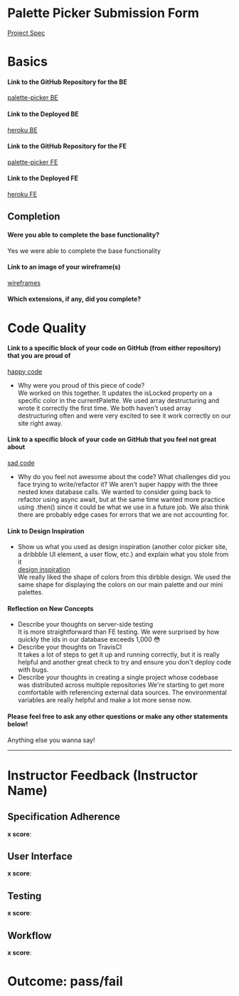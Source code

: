 # Palette Picker Submission Form

[Project Spec](http://frontend.turing.io/projects/palette-picker.html)

# Basics

#### Link to the GitHub Repository for the BE
[palette-picker BE](https://github.com/dylhof/palette-picker-be)

#### Link to the Deployed BE
[heroku BE](http://palette-picker-be.herokuapp.com/)

#### Link to the GitHub Repository for the FE
[palette-picker FE](https://github.com/trbachmann/palette-picker-fe)

#### Link to the Deployed FE
[heroku FE](https://colorations.herokuapp.com/)

## Completion

#### Were you able to complete the base functionality?

Yes we were able to complete the base functionality

#### Link to an image of your wireframe(s)
[wireframes](https://user-images.githubusercontent.com/40586291/55119479-a771c880-50b7-11e9-8002-3f155a4697a0.png)

#### Which extensions, if any, did you complete?

# Code Quality

#### Link to a specific block of your code on GitHub (from either repository) that you are proud of
[happy code](https://github.com/trbachmann/palette-picker-fe/blob/6ba92dfe69ffd32263eb5a6cd06fe8f403e86575/src/Reducers/CurrentPaletteReducer.js#L10)

* Why were you proud of this piece of code?  
We worked on this together. It updates the isLocked property on a specific color in the currentPalette. We used array destructuring and wrote it correctly the first time. We both haven't used array destructuring often and were very excited to see it work correctly on our site right away.

#### Link to a specific block of your code on GitHub that you feel not great about
[sad code](https://github.com/dylhof/palette-picker-be/blob/19375343dba7024b652eac0a5f621045a55ee6c5/app.js#L142)

* Why do you feel not awesome about the code? What challenges did you face trying to write/refactor it?
We aren't super happy with the three nested knex database calls. We wanted to consider going back to refactor using async await, but at the same time wanted more practice using .then() since it could be what we use in a future job. We also think there are probably edge cases for errors that we are not accounting for.

#### Link to Design Inspiration

* Show us what you used as design inspiration (another color picker site, a dribbble UI element, a user flow, etc.) and explain what you stole from it  
[design inspiration](https://dribbble.com/shots/4136598-Flat-UI-Colors-2)    
We really liked the shape of colors from this dirbble design. We used the same shape for displaying the colors on our main palette and our mini palettes.

#### Reflection on New Concepts

* Describe your thoughts on server-side testing  
It is more straightforward than FE testing. We were surprised by how quickly the ids in our database exceeds 1,000 😳
* Describe your thoughts on TravisCI  
It takes a lot of steps to get it up and running correctly, but it is really helpful and another great check to try and ensure you don't deploy code with bugs.
* Describe your thoughts in creating a single project whose codebase was distributed across multiple repositories
We're starting to get more comfortable with referencing external data sources. The environmental variables are really helpful and make a lot more sense now.
#### Please feel free to ask any other questions or make any other statements below!

Anything else you wanna say!

-----


# Instructor Feedback (Instructor Name)

## Specification Adherence

**x score**: 

## User Interface

**x score**: 

## Testing

**x score**: 

## Workflow

**x score**: 

# Outcome: pass/fail
